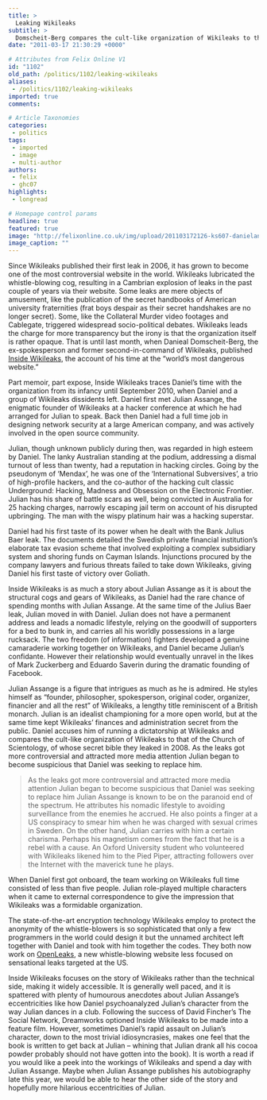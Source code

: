 ```yaml
---
title: >
  Leaking Wikileaks
subtitle: >
  Domscheit-Berg compares the cult-like organization of Wikileaks to that of the Church of Scientology
date: "2011-03-17 21:30:29 +0000"

# Attributes from Felix Online V1
id: "1102"
old_path: /politics/1102/leaking-wikileaks
aliases:
 - /politics/1102/leaking-wikileaks
imported: true
comments:

# Article Taxonomies
categories:
 - politics
tags:
 - imported
 - image
 - multi-author
authors:
 - felix
 - ghc07
highlights:
 - longread

# Homepage control params
headline: true
featured: true
image: "http://felixonline.co.uk/img/upload/201103172126-ks607-danielan.jpg"
image_caption: ""
---
```


Since Wikileaks published their first leak in 2006, it has grown to become one of the most controversial website in the world. Wikileaks lubricated the whistle-blowing cog, resulting in a Cambrian explosion of leaks in the past couple of years via their website. Some leaks are mere objects of amusement, like the publication of the secret handbooks of American university fraternities (frat boys despair as their secret handshakes are no longer secret). Some, like the Collateral Murder video footages and Cablegate, triggered widespread socio-political debates. Wikileaks leads the charge for more transparency but the irony is that the organization itself is rather opaque. That is until last month, when Danieal Domscheit-Berg, the ex-spokesperson and former second-in-command of Wikileaks, published [Inside Wikileaks](http://www.amazon.com/Inside-WikiLeaks-Assange-Dangerous-Website/dp/030795191X), the account of his time at the “world’s most dangerous website.”

Part memoir, part expose, Inside Wikileaks traces Daniel’s time with the organization from its infancy until September 2010, when Daniel and a group of Wikileaks dissidents left. Daniel first met Julian Assange, the enigmatic founder of Wikileaks at a hacker conference at which he had arranged for Julian to speak. Back then Daniel had a full time job in designing network security at a large American company, and was actively involved in the open source community.

Julian, though unknown publicly during then, was regarded in high esteem by Daniel. The lanky Australian standing at the podium, addressing a dismal turnout of less than twenty, had a reputation in hacking circles. Going by the pseudonym of ‘Mendax’, he was one of the ‘International Subversives’, a trio of high-profile hackers, and the co-author of the hacking cult classic Underground: Hacking, Madness and Obsession on the Electronic Frontier. Julian has his share of battle scars as well, being convicted in Australia for 25 hacking charges, narrowly escaping jail term on account of his disrupted upbringing. The man with the wispy platinum hair was a hacking superstar.

Daniel had his first taste of its power when he dealt with the Bank Julius Baer leak. The documents detailed the Swedish private financial institution’s elaborate tax evasion scheme that involved exploiting a complex subsidiary system and shoring funds on Cayman Islands. Injunctions procured by the company lawyers and furious threats failed to take down Wikileaks, giving Daniel his first taste of victory over Goliath.

Inside Wikileaks is as much a story about Julian Assange as it is about the structural cogs and gears of Wikileaks, as Daniel had the rare chance of spending months with Julian Assange. At the same time of the Julius Baer leak, Julian moved in with Daniel. Julian does not have a permanent address and leads a nomadic lifestyle, relying on the goodwill of supporters for a bed to bunk in, and carries all his worldly possessions in a large rucksack. The two freedom (of information) fighters developed a genuine camaraderie working together on Wikileaks, and Daniel became Julian’s confidante. However their relationship would eventually unravel in the likes of Mark Zuckerberg and Eduardo Saverin during the dramatic founding of Facebook.

Julian Assange is a figure that intrigues as much as he is admired. He styles himself as “founder, philosopher, spokesperson, original coder, organizer, financier and all the rest” of Wikileaks, a lengthy title reminiscent of a British monarch. Julian is an idealist championing for a more open world, but at the same time kept Wikileaks’ finances and administration secret from the public. Daniel accuses him of running a dictatorship at Wikileaks and compares the cult-like organization of Wikileaks to that of the Church of Scientology, of whose secret bible they leaked in 2008. As the leaks got more controversial and attracted more media attention Julian began to become suspicious that Daniel was seeking to replace him.
> As the leaks got more controversial and attracted more media attention Julian began to become suspicious that Daniel was seeking to replace him
Julian Assange is known to be on the paranoid end of the spectrum. He attributes his nomadic lifestyle to avoiding surveillance from the enemies he accrued. He also points a finger at a US conspiracy to smear him when he was charged with sexual crimes in Sweden. On the other hand, Julian carries with him a certain charisma. Perhaps his magnetism comes from the fact that he is a rebel with a cause. An Oxford University student who volunteered with Wikileaks likened him to the Pied Piper, attracting followers over the Internet with the maverick tune he plays.

When Daniel first got onboard, the team working on Wikileaks full time consisted of less than five people. Julian role-played multiple characters when it came to external correspondence to give the impression that Wikileaks was a formidable organization.

The state-of-the-art encryption technology Wikileaks employ to protect the anonymity of the whistle-blowers is so sophisticated that only a few programmers in the world could design it but the unnamed architect left together with Daniel and took with him together the codes. They both now work on [OpenLeaks](http://www.openleaks.org/), a new whistle-blowing website less focused on sensational leaks targeted at the US.

Inside Wikileaks focuses on the story of Wikileaks rather than the technical side, making it widely accessible. It is generally well paced, and it is spattered with plenty of humourous anecdotes about Julian Assange’s eccentricities like how Daniel psychoanalyzed Julian’s character from the way Julian dances in a club. Following the success of David Fincher’s The Social Network, Dreamworks optioned Inside Wikileaks to be made into a feature film. However, sometimes Daniel’s rapid assault on Julian’s character, down to the most trivial idiosyncrasies, makes one feel that the book is written to get back at Julian – whining that Julian drank all his cocoa powder probably should not have gotten into the book). It is worth a read if you would like a peek into the workings of Wikileaks and spend a day with Julian Assange. Maybe when Julian Assange publishes his autobiography late this year, we would be able to hear the other side of the story and hopefully more hilarious eccentricities of Julian.
